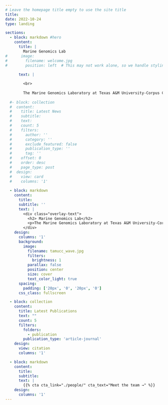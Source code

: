 ```yaml
---
# Leave the homepage title empty to use the site title
title:
date: 2022-10-24
type: landing

sections:
  - block: markdown #hero
    content:
      title: |
        Marine Genomics Lab
#      image:
#        filename: welcome.jpg
#        position: left  # This may not work alone, so we handle styling with CSS
     
      text: |

        <br>
        
        The Marine Genomics Laboratory at Texas A&M University-Corpus Christi uses cutting edge, next-generation sequencing technology to address issues of marine conservation and management of exploited marine species. Additionally, we investigate biogeography and phylogenetics, with a focus on taxa found in the Gulf and northern Caribbean. The techniques being developed and utilized in our laboratory allow us to study population structure at an unprecedented resolution and to characterize adaptive aspects of genomic variation important for persistence at local scales and adaptation to temporal environmental fluctuations. 
  
  #- block: collection
  #  content:
  #    title: Latest News
  #    subtitle:
  #    text:
  #    count: 5
  #    filters:
  #      author: ''
  #      category: ''
  #      exclude_featured: false
  #      publication_type: ''
  #      tag: ''
  #    offset: 0
  #    order: desc
  #    page_type: post
  #  design:
  #    view: card
  #    columns: '1'
  
  - block: markdown
    content:
      title:
      subtitle: ''
      text: |
        <div class="overlay-text">
          <h2> Marine Genomics Lab</h2>
          <p>The Marine Genomics Laboratory at Texas A&M University-Corpus Christi uses cutting edge, next-generation sequencing technology to address issues of marine conservation and management of exploited marine species. Additionally, we investigate biogeography and phylogenetics, with a focus on taxa found in the Gulf and northern Caribbean. The techniques being developed and utilized in our laboratory allow us to study population structure at an unprecedented resolution and to characterize adaptive aspects of genomic variation important for persistence at local scales and adaptation to temporal environmental fluctuations.</p>
        </div>
    design:
      columns: '1'
      background:
        image: 
          filename: tamucc_wave.jpg
          filters:
            brightness: 1
          parallax: false
          position: center
          size: cover
          text_color_light: true
      spacing:
        padding: ['20px', '0', '20px', '0']
      css_class: fullscreen

  - block: collection
    content:
      title: Latest Publications
      text: ""
      count: 5
      filters:
        folders:
          - publication
        publication_type: 'article-journal'
    design:
      view: citation
      columns: '1'

  - block: markdown
    content:
      title:
      subtitle:
      text: |
        {{% cta cta_link="./people/" cta_text="Meet the team →" %}}
    design:
      columns: '1'
---
```

